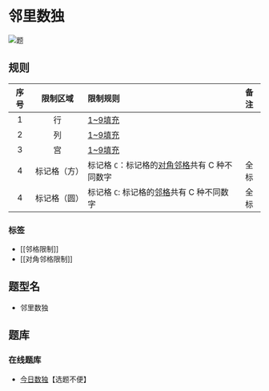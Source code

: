 # 邻里数独

![题](https://cn.sudoku.today/pic/04/neighboursudoku/68931_255411.png)

## 规则

| 序号  |  限制区域  | 限制规则                         | 备注  |
|:---:|:------:|:-----------------------------|:---:|
|  1  |   行    | [1~9填充]                      |     |
|  2  |   列    | [1~9填充]                      |     |
|  3  |   宫    | [1~9填充]                      |     |
|  4  | 标记格（方） | 标记格 `C`：标记格的[对角邻格]共有 C 种不同数字 | 全标  |
|  4  | 标记格（圆） | 标记格 `C`: 标记格的[邻格]共有 C 种不同数字  | 全标  |

### 标签

- [[邻格限制]]
- [[对角邻格限制]]

## 题型名

- 邻里数独

## 题库

### 在线题库

- [今日数独]【选题不便】

[1~9填充]: ../../../../../rules.md#1to9填充

[邻格]: ../../../../../rules.md#邻格

[对角邻格]: ../../../../../rules.md#对角邻格

[今日数独]: https://cn.sudoku.today/g-neighbourship-sudoku/
